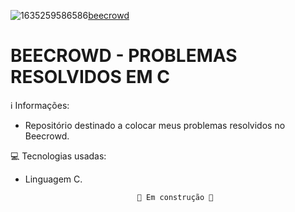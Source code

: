 ![1635259586586](https://user-images.githubusercontent.com/95037445/195485406-25e1537c-1cd5-455c-9e7f-ec3f36ba5f39.jpeg)[beecrowd](https://www.beecrowd.com.br/judge/pt)

# BEECROWD - PROBLEMAS RESOLVIDOS EM C

ℹ️ Informações:
* Repositório destinado a colocar meus problemas resolvidos no Beecrowd.

💻 Tecnologias usadas:
* Linguagem C.


                               🚧 Em construção 🚧





